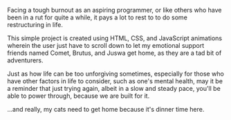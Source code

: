 Facing a tough burnout as an aspiring programmer, or like others who have been in a rut for quite a while, it pays a lot to rest to to do some restructuring in life. <br> 

This simple project is created using HTML, CSS, and JavaScript animations wherein the user just have to scroll down to let my emotional support friends named Comet, Brutus, and Juswa get home, as they are a tad bit of adventurers. <br>

Just as how life can be too unforgiving sometimes, especially for those who have other factors in life to consider, such as one's mental health, may it be a reminder that just trying again, albeit in a slow and steady pace, you'll be able to power through, because we are built for it. <br>

...and really, my cats need to get home because it's dinner time here. 